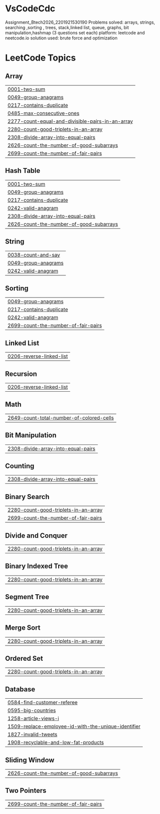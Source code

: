 # VsCodeCdc
Assignment_Btech2026_2201921530190
Problems solved: arrays, strings, searching ,sorting , trees, stack,linked list, queue, graphs, bit manipulation,hashmap (3 questions set each)
platform: leetcode and neetcode.io
solution used: brute force and optimization

<!---LeetCode Topics Start-->
# LeetCode Topics
## Array
|  |
| ------- |
| [0001-two-sum](https://github.com/usj264/VsCodeCdc/tree/master/0001-two-sum) |
| [0049-group-anagrams](https://github.com/usj264/VsCodeCdc/tree/master/0049-group-anagrams) |
| [0217-contains-duplicate](https://github.com/usj264/VsCodeCdc/tree/master/0217-contains-duplicate) |
| [0485-max-consecutive-ones](https://github.com/usj264/VsCodeCdc/tree/master/0485-max-consecutive-ones) |
| [2277-count-equal-and-divisible-pairs-in-an-array](https://github.com/usj264/VsCodeCdc/tree/master/2277-count-equal-and-divisible-pairs-in-an-array) |
| [2280-count-good-triplets-in-an-array](https://github.com/usj264/VsCodeCdc/tree/master/2280-count-good-triplets-in-an-array) |
| [2308-divide-array-into-equal-pairs](https://github.com/usj264/VsCodeCdc/tree/master/2308-divide-array-into-equal-pairs) |
| [2626-count-the-number-of-good-subarrays](https://github.com/usj264/VsCodeCdc/tree/master/2626-count-the-number-of-good-subarrays) |
| [2699-count-the-number-of-fair-pairs](https://github.com/usj264/VsCodeCdc/tree/master/2699-count-the-number-of-fair-pairs) |
## Hash Table
|  |
| ------- |
| [0001-two-sum](https://github.com/usj264/VsCodeCdc/tree/master/0001-two-sum) |
| [0049-group-anagrams](https://github.com/usj264/VsCodeCdc/tree/master/0049-group-anagrams) |
| [0217-contains-duplicate](https://github.com/usj264/VsCodeCdc/tree/master/0217-contains-duplicate) |
| [0242-valid-anagram](https://github.com/usj264/VsCodeCdc/tree/master/0242-valid-anagram) |
| [2308-divide-array-into-equal-pairs](https://github.com/usj264/VsCodeCdc/tree/master/2308-divide-array-into-equal-pairs) |
| [2626-count-the-number-of-good-subarrays](https://github.com/usj264/VsCodeCdc/tree/master/2626-count-the-number-of-good-subarrays) |
## String
|  |
| ------- |
| [0038-count-and-say](https://github.com/usj264/VsCodeCdc/tree/master/0038-count-and-say) |
| [0049-group-anagrams](https://github.com/usj264/VsCodeCdc/tree/master/0049-group-anagrams) |
| [0242-valid-anagram](https://github.com/usj264/VsCodeCdc/tree/master/0242-valid-anagram) |
## Sorting
|  |
| ------- |
| [0049-group-anagrams](https://github.com/usj264/VsCodeCdc/tree/master/0049-group-anagrams) |
| [0217-contains-duplicate](https://github.com/usj264/VsCodeCdc/tree/master/0217-contains-duplicate) |
| [0242-valid-anagram](https://github.com/usj264/VsCodeCdc/tree/master/0242-valid-anagram) |
| [2699-count-the-number-of-fair-pairs](https://github.com/usj264/VsCodeCdc/tree/master/2699-count-the-number-of-fair-pairs) |
## Linked List
|  |
| ------- |
| [0206-reverse-linked-list](https://github.com/usj264/VsCodeCdc/tree/master/0206-reverse-linked-list) |
## Recursion
|  |
| ------- |
| [0206-reverse-linked-list](https://github.com/usj264/VsCodeCdc/tree/master/0206-reverse-linked-list) |
## Math
|  |
| ------- |
| [2649-count-total-number-of-colored-cells](https://github.com/usj264/VsCodeCdc/tree/master/2649-count-total-number-of-colored-cells) |
## Bit Manipulation
|  |
| ------- |
| [2308-divide-array-into-equal-pairs](https://github.com/usj264/VsCodeCdc/tree/master/2308-divide-array-into-equal-pairs) |
## Counting
|  |
| ------- |
| [2308-divide-array-into-equal-pairs](https://github.com/usj264/VsCodeCdc/tree/master/2308-divide-array-into-equal-pairs) |
## Binary Search
|  |
| ------- |
| [2280-count-good-triplets-in-an-array](https://github.com/usj264/VsCodeCdc/tree/master/2280-count-good-triplets-in-an-array) |
| [2699-count-the-number-of-fair-pairs](https://github.com/usj264/VsCodeCdc/tree/master/2699-count-the-number-of-fair-pairs) |
## Divide and Conquer
|  |
| ------- |
| [2280-count-good-triplets-in-an-array](https://github.com/usj264/VsCodeCdc/tree/master/2280-count-good-triplets-in-an-array) |
## Binary Indexed Tree
|  |
| ------- |
| [2280-count-good-triplets-in-an-array](https://github.com/usj264/VsCodeCdc/tree/master/2280-count-good-triplets-in-an-array) |
## Segment Tree
|  |
| ------- |
| [2280-count-good-triplets-in-an-array](https://github.com/usj264/VsCodeCdc/tree/master/2280-count-good-triplets-in-an-array) |
## Merge Sort
|  |
| ------- |
| [2280-count-good-triplets-in-an-array](https://github.com/usj264/VsCodeCdc/tree/master/2280-count-good-triplets-in-an-array) |
## Ordered Set
|  |
| ------- |
| [2280-count-good-triplets-in-an-array](https://github.com/usj264/VsCodeCdc/tree/master/2280-count-good-triplets-in-an-array) |
## Database
|  |
| ------- |
| [0584-find-customer-referee](https://github.com/usj264/VsCodeCdc/tree/master/0584-find-customer-referee) |
| [0595-big-countries](https://github.com/usj264/VsCodeCdc/tree/master/0595-big-countries) |
| [1258-article-views-i](https://github.com/usj264/VsCodeCdc/tree/master/1258-article-views-i) |
| [1509-replace-employee-id-with-the-unique-identifier](https://github.com/usj264/VsCodeCdc/tree/master/1509-replace-employee-id-with-the-unique-identifier) |
| [1827-invalid-tweets](https://github.com/usj264/VsCodeCdc/tree/master/1827-invalid-tweets) |
| [1908-recyclable-and-low-fat-products](https://github.com/usj264/VsCodeCdc/tree/master/1908-recyclable-and-low-fat-products) |
## Sliding Window
|  |
| ------- |
| [2626-count-the-number-of-good-subarrays](https://github.com/usj264/VsCodeCdc/tree/master/2626-count-the-number-of-good-subarrays) |
## Two Pointers
|  |
| ------- |
| [2699-count-the-number-of-fair-pairs](https://github.com/usj264/VsCodeCdc/tree/master/2699-count-the-number-of-fair-pairs) |
<!---LeetCode Topics End-->